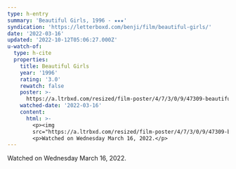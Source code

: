 ```yaml
---
type: h-entry
summary: 'Beautiful Girls, 1996 - ★★★'
syndication: 'https://letterboxd.com/benji/film/beautiful-girls/'
date: '2022-03-16'
updated: '2022-10-12T05:06:27.000Z'
u-watch-of:
  type: h-cite
  properties:
    title: Beautiful Girls
    year: '1996'
    rating: '3.0'
    rewatch: false
    poster: >-
      https://a.ltrbxd.com/resized/film-poster/4/7/3/0/9/47309-beautiful-girls-0-600-0-900-crop.jpg?v=593e812614
    watched-date: '2022-03-16'
    content:
      html: >-
        <p><img
        src="https://a.ltrbxd.com/resized/film-poster/4/7/3/0/9/47309-beautiful-girls-0-600-0-900-crop.jpg?v=593e812614"/></p>
        <p>Watched on Wednesday March 16, 2022.</p>
---
```

Watched on Wednesday March 16, 2022.
